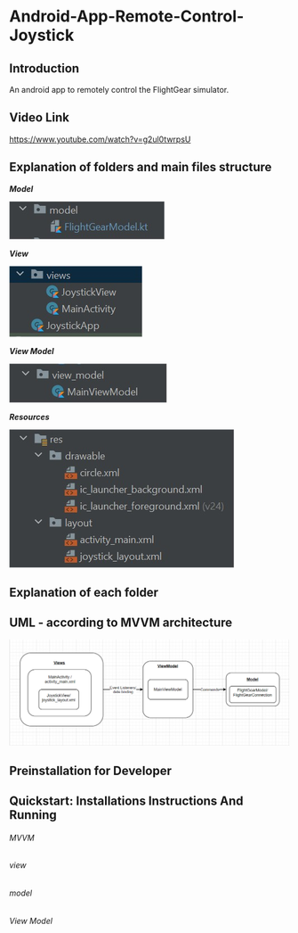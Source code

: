 # Android-App-Remote-Control-Joystick

## Introduction
An android app to remotely control the FlightGear simulator.

## Video Link
https://www.youtube.com/watch?v=g2ul0twrpsU

## Explanation of folders and main files structure
__*Model*__

![](/app/Images/Model.jpg)

__*View*__

![](/app/Images/VIEW.jpg)

__*View Model*__

![](/app/Images/ViewModel.jpg)

__*Resources*__

![](/app/Images/Resources.jpg)

## Explanation of each folder

## UML - according to MVVM architecture
![](/app/Images/UML.png)

## Preinstallation for Developer

## Quickstart: Installations Instructions And Running

###### MVVM

###### view

###### model

###### View Model

